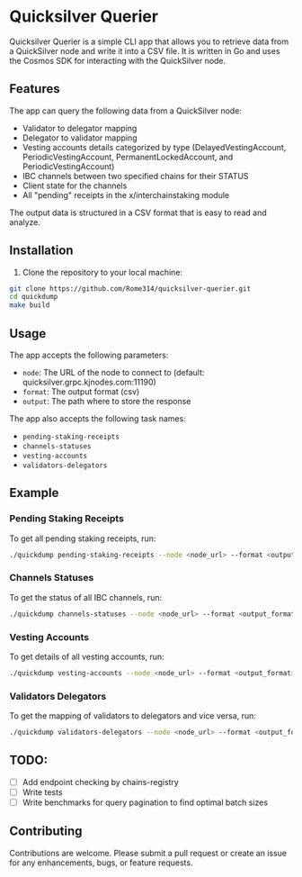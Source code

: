 # Quicksilver Querier

Quicksilver Querier is a simple CLI app that allows you to retrieve data from a QuickSilver node and write it into a CSV file. It is written in Go and uses the Cosmos SDK for interacting with the QuickSilver node.

## Features

The app can query the following data from a QuickSilver node:

- Validator to delegator mapping
- Delegator to validator mapping
- Vesting accounts details categorized by type (DelayedVestingAccount, PeriodicVestingAccount, PermanentLockedAccount, and PeriodicVestingAccount)
- IBC channels between two specified chains for their STATUS
- Client state for the channels
- All "pending" receipts in the x/interchainstaking module

The output data is structured in a CSV format that is easy to read and analyze.

## Installation

1. Clone the repository to your local machine:

```bash
git clone https://github.com/Rome314/quicksilver-querier.git
cd quickdump
make build
````

## Usage

The app accepts the following parameters:

- `node`: The URL of the node to connect to (default: quicksilver.grpc.kjnodes.com:11190)
- `format`: The output format (csv)
- `output`: The path where to store the response

The app also accepts the following task names:

- `pending-staking-receipts`
- `channels-statuses`
- `vesting-accounts`
- `validators-delegators`

## Example

### Pending Staking Receipts
To get all pending staking receipts, run:

```bash
./quickdump pending-staking-receipts --node <node_url> --format <output_format> --output <output_file>
```
### Channels Statuses
To get the status of all IBC channels, run:

```bash
./quickdump channels-statuses --node <node_url> --format <output_format> --output <output_file>
```
### Vesting Accounts
To get details of all vesting accounts, run:

```bash
./quickdump vesting-accounts --node <node_url> --format <output_format> --output <output_file>
```
### Validators Delegators
To get the mapping of validators to delegators and vice versa, run:

```bash
./quickdump validators-delegators --node <node_url> --format <output_format> --output <output_file>
```

## TODO: 
- [ ] Add endpoint checking by chains-registry
- [ ] Write tests
- [ ] Write benchmarks for query pagination to find optimal batch sizes

## Contributing
Contributions are welcome. Please submit a pull request or create an issue for any enhancements, bugs, or feature requests.

